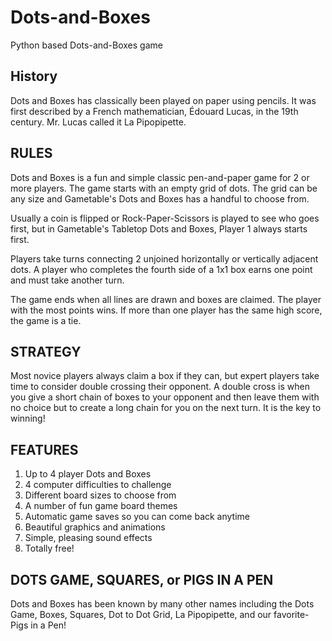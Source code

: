 # Dots-and-Boxes
Python based Dots-and-Boxes game


## History
Dots and Boxes has classically been played on paper using pencils. It was first described by a French mathematician, Édouard Lucas, in the 19th century. Mr. Lucas called it La Pipopipette.

## RULES

Dots and Boxes is a fun and simple classic pen-and-paper game for 2 or more players. The game starts with an empty grid of dots. The grid can be any size and Gametable's Dots and Boxes has a handful to choose from.

Usually a coin is flipped or Rock-Paper-Scissors is played to see who goes first, but in Gametable's Tabletop Dots and Boxes, Player 1 always starts first.

Players take turns connecting 2 unjoined horizontally or vertically adjacent dots. A player who completes the fourth side of a 1x1 box earns one point and must take another turn.

The game ends when all lines are drawn and boxes are claimed. The player with the most points wins. If more than one player has the same high score, the game is a tie.


## STRATEGY
Most novice players always claim a box if they can, but expert players take time to consider double crossing their opponent. A double cross is when you give a short chain of boxes to your opponent and then leave them with no choice but to create a long chain for you on the next turn. It is the key to winning!

## FEATURES
1. Up to 4 player Dots and Boxes
2. 4 computer difficulties to challenge
3. Different board sizes to choose from
4. A number of fun game board themes
5. Automatic game saves so you can come back anytime
6. Beautiful graphics and animations
7. Simple, pleasing sound effects
8. Totally free!

## DOTS GAME, SQUARES, or PIGS IN A PEN
Dots and Boxes has been known by many other names including the Dots Game, Boxes, Squares, Dot to Dot Grid, La Pipopipette, and our favorite- Pigs in a Pen!


